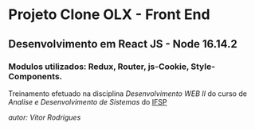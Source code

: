 # Projeto Clone OLX - Front End

## Desenvolvimento em React JS - Node 16.14.2

### Modulos utilizados: Redux, Router, js-Cookie, Style-Components.

Treinamento efetuado na disciplina *Desenvolvimento WEB II*  do curso de _Analise e Desenvolvimento de Sistemas_ do [IFSP](https://www.ifspcaraguatatuba.edu.br/)

_autor: Vitor Rodrigues_